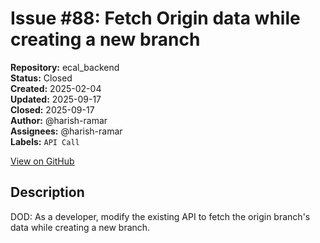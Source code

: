 # Issue #88: Fetch Origin data while creating a new branch

**Repository:** ecal_backend  
**Status:** Closed  
**Created:** 2025-02-04  
**Updated:** 2025-09-17  
**Closed:** 2025-09-17  
**Author:** @harish-ramar  
**Assignees:** @harish-ramar  
**Labels:** `API Call`  

[View on GitHub](https://github.com/Simtestlab/ecal_backend/issues/88)

## Description

DOD: As a developer, modify the existing API to fetch the origin branch's data while creating a new branch.